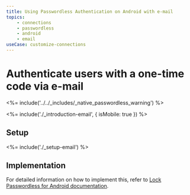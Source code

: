 ```yaml
---
title: Using Passwordless Authentication on Android with e-mail
topics:
    - connections
    - passwordless
    - android
    - email
useCase: customize-connections
---
```

# Authenticate users with a one-time code via e-mail

<!-- markdownlint-disable -->

<%= include('../../_includes/_native_passwordless_warning') %>

<%= include('./_introduction-email', { isMobile: true }) %>

## Setup

<%= include('./_setup-email') %>

## Implementation

For detailed information on how to implement this, refer to [Lock Passwordless for Android documentation](/libraries/lock-android/passwordless).

